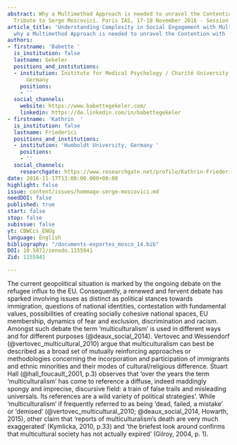 ```yaml
---
abstract: Why a Multimethod Approach is needed to unravel the Contention with ‘Differences’.
  Tribute to Serge Moscovici. Paris IAS, 17-18 November 2016 - Session 4
article_title: 'Understanding Complexity in Social Engagement with Multiculturalism:
  why a Multimethod Approach is needed to unravel the Contention with ‘Differences’'
authors:
- firstname: 'Babette '
  is_institution: false
  lastname: Gekeler
  positions_and_institutions:
  - institution: Institute for Medical Psychology / Charité University Hospitals,
      Germany
    positions:
    - ''
  social_channels:
    website: https://www.babettegekeler.com/
    linkedin: https://de.linkedin.com/in/babettegekeler
- firstname: 'Kathrin  '
  is_institution: false
  lastname: Friederici
  positions_and_institutions:
  - institution: 'Humboldt University, Germany '
    positions:
    - ''
  social_channels:
    researchgate: https://www.researchgate.net/profile/Kathrin-Friederici
date: 2016-11-17T13:00:00.000+00:00
highlight: false
issue: content/issues/hommage-serge-moscovici.md
needDOI: false
published: true
start: false
stop: false
subissue: false
yt: CBWCcs_ENUg
language: English
bibliography: "/documents-exportes_mosco_14.bib"
DOI: 10.5072/zenodo.1155941
Zid: 1155941

---
```

The current geopolitical situation is marked by the ongoing debate on the refugee influx to the EU. Consequently, a renewed and fervent debate has sparked involving issues as distinct as political stances towards immigration, questions of national identities, contestation with fundamental values, possibilities of creating socially cohesive national spaces, EU membership, dynamics of fear and exclusion, discrimination and racism. Amongst such debate the term ‘multiculturalism’ is used in different ways and for different purposes (@deaux_social_2014). Vertovec and Wessendorf (@vertovec_multicultural_2010) argue that multiculturalism can best be described as a broad set of mutually reinforcing approaches or methodologies concerning the incorporation and participation of immigrants and ethnic minorities and their modes of cultural/religious difference. Stuart Hall (@hall_foucault_2001, p.3) observes that ‘over the years the term ‘multiculturalism’ has come to reference a diffuse, indeed maddingly spongy and imprecise, discursive field: a train of false trails and misleading universals. Its references are a wild variety of political strategies’. While ‘multiculturalism’ if frequently referred to as being ‘dead, failed, a mistake’ or ‘demised’ (@vertovec_multicultural_2010; @deaux_social_2014, Howarth, 2015), other claim that ‘reports of multiculturalism’s death are very much exaggerated’ (Kymlicka, 2010, p.33) and ’the briefest look around confirms that multicultural society has not actually expired’ (Gilroy, 2004, p. 1).

<Youtube yt="CBWCcs_ENUg" caption="Understanding Complexity in Social Engagement with Multiculturalism"></Youtube>